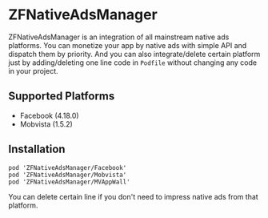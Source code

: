 # ZFNativeAdsManager
ZFNativeAdsManager is an integration of all mainstream native ads platforms. You can monetize your app by native ads with simple API and dispatch them by priority. And you can also integrate/delete certain platform just by adding/deleting one line code in ```Podfile``` without changing any code in your project.

## Supported Platforms

- Facebook (4.18.0)
- Mobvista (1.5.2)

## Installation

```
pod 'ZFNativeAdsManager/Facebook'
pod 'ZFNativeAdsManager/Mobvista'
pod 'ZFNativeAdsManager/MVAppWall'
```
You can delete certain line if you don't need to impress native ads from that platform.

